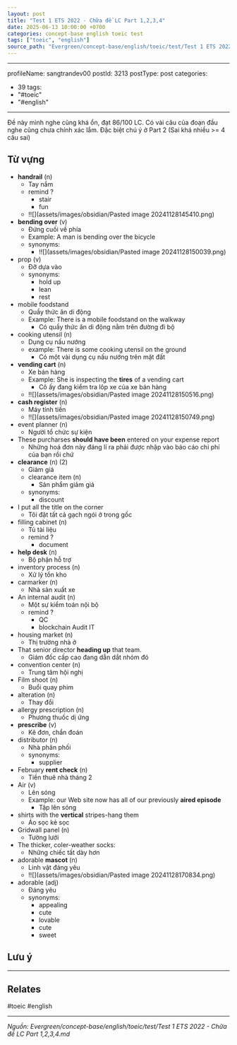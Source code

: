 ```yaml
---
layout: post
title: "Test 1 ETS 2022 - Chữa đề LC Part 1,2,3,4"
date: 2025-06-13 10:00:00 +0700
categories: concept-base english toeic test
tags: ["toeic", "english"]
source_path: "Evergreen/concept-base/english/toeic/test/Test 1 ETS 2022 - Chữa đề LC Part 1,2,3,4.md"
---
```

---
profileName: sangtrandev00
postId: 3213
postType: post
categories:
  - 39
tags:
  - "#toeic"
  - "#english"
---
Đề này mình nghe cũng khá ổn, đạt 86/100 LC. Có vài câu của đoạn đầu nghe cũng chưa chính xác lắm. Đặc biệt chú ý ở Part 2 (Sai khá nhiều >= 4 câu sai)

## Từ vựng


- **handrail** (n)
	- Tay nắm
	- remind ?
		- stair
		- fun
	- !![](assets/images/obsidian/Pasted image 20241128145410.png)
- **bending over** (v)
	- Đứng cuối về phía
	- Example: A man is bending over the bicycle
	- synonyms:
		- !![](assets/images/obsidian/Pasted image 20241128150039.png)
- prop (v)
	- Đỡ dựa vào
	- synonyms:
		- hold up
		- lean
		- rest
- mobile foodstand
	- Quầy thức ăn di động
	- Example: There is a mobile foodstand on the walkway
		- Có quầy thức ăn di động nằm trên đường đi bộ
- cooking utensil (n)
	- Dụng cụ nấu nướng
	- example: There is some cooking utensil on the ground
		- Có một vài dụng cụ nấu nướng trên mặt đất
- **vending cart** (n)
	- Xe bán hàng
	- Example: She is inspecting the **tires** of a vending cart 
		- Cô ấy đang kiểm tra lôp xe của xe bán hàng
	- !![](assets/images/obsidian/Pasted image 20241128150516.png)
- **cash register** (n)
	- Máy tính tiền
	- !![](assets/images/obsidian/Pasted image 20241128150749.png)
- event planner (n)
	- Người tổ chức sự kiện
- These purcharses **should have been** entered on your expense report
	- Những hoá đơn này đáng lí ra phải được nhập vào báo cáo chi phí của bạn rồi chứ
- **clearance** (n) (2)
	- Giảm giá
	- clearance item (n)
		- Sản phẩm giảm giá
	- synonyms:
		- discount
- I put all the title on the corner
	- Tôi đặt tất cả gạch ngói ở trong gốc
- filling cabinet (n)
	- Tủ tài liệu
	- remind ?
		- document
- **help desk** (n)
	- Bộ phận hỗ trợ
- inventory process (n)
	- Xử lý tồn kho
- carmarker (n)
	- Nhà sản xuất xe
- An internal audit (n)
	- Một sự kiểm toán nội bộ
	- remind ?
		- QC
		- blockchain Audit IT
- housing market (n)
	- Thị trường nhà ở
- That senior director **heading up** that team.
	- Giám đốc cấp cao đang dẫn dắt nhóm đó
- convention center (n)
	- Trung tâm hội nghị
- Film shoot (n)
	- Buổi quay phim
- alteration (n)
	- Thay đổi
- allergy prescription (n)
	- Phương thuốc dị ứng
- **prescribe** (v)
	- Kê đơn, chẩn đoán
- distributor (n)
	- Nhà phân phối
	- synonyms:
		- supplier
- February **rent check** (n)
	- Tiền thuê nhà tháng 2
- Air (v)
	- Lên sóng
	- Example: our Web site now has all of our previously **aired episode**
		- Tập lên sóng
- shirts with the **vertical** stripes-hang them
	- Áo sọc kẻ sọc
- Gridwall panel (n)
	- Tường lưới
- The thicker, coler-weather socks: 
	- Những chiếc tất dày hơn
- adorable **mascot** (n)
	- Linh vật đáng yêu
	- !![](assets/images/obsidian/Pasted image 20241128170834.png)
- adorable (adj)
	- Đáng yêu
	- synonyms:
		- appealing
		- cute
		- lovable
		- cute
		- sweet
## Lưu ý


---
## Relates

#toeic #english

---
*Nguồn: Evergreen/concept-base/english/toeic/test/Test 1 ETS 2022 - Chữa đề LC Part 1,2,3,4.md*
